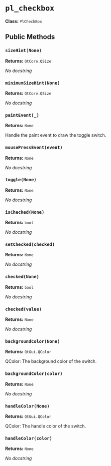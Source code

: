 # `pl_checkbox`

**Class:** `PlCheckBox`

## Public Methods

### `sizeHint(None)`
**Returns:** `QtCore.QSize`

_No docstring_

### `minimumSizeHint(None)`
**Returns:** `QtCore.QSize`

_No docstring_

### `paintEvent(_)`
**Returns:** `None`

Handle the paint event to draw the toggle switch.

### `mousePressEvent(event)`
**Returns:** `None`

_No docstring_

### `toggle(None)`
**Returns:** `None`

_No docstring_

### `isChecked(None)`
**Returns:** `bool`

_No docstring_

### `setChecked(checked)`
**Returns:** `None`

_No docstring_

### `checked(None)`
**Returns:** `bool`

_No docstring_

### `checked(value)`
**Returns:** `None`

_No docstring_

### `backgroundColor(None)`
**Returns:** `QtGui.QColor`

QColor: The background color of the switch.

### `backgroundColor(color)`
**Returns:** `None`

_No docstring_

### `handleColor(None)`
**Returns:** `QtGui.QColor`

QColor: The handle color of the switch.

### `handleColor(color)`
**Returns:** `None`

_No docstring_